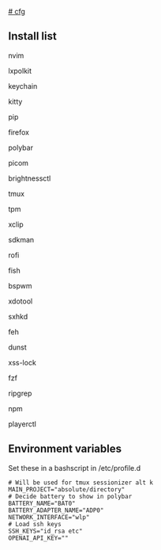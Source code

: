 [# cfg](https://fwuensche.medium.com/how-to-manage-your-dotfiles-with-git-f7aeed8adf8b)

## Install list

nvim

lxpolkit

keychain

kitty

pip

firefox

polybar

picom

brightnessctl

tmux

tpm

xclip

sdkman

rofi

fish

bspwm

xdotool

sxhkd

feh

dunst

xss-lock

fzf

ripgrep

npm

playerctl

## Environment variables

Set these in a bashscript in /etc/profile.d

```
# Will be used for tmux sessionizer alt k
MAIN_PROJECT="absolute/directory"
# Decide battery to show in polybar
BATTERY_NAME="BAT0"
BATTERY_ADAPTER_NAME="ADP0"
NETWORK_INTERFACE="wlp"
# Load ssh keys
SSH_KEYS="id_rsa etc"
OPENAI_API_KEY=""
```
